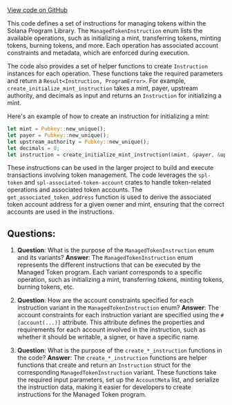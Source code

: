 [View code on GitHub](https://github.com/solana-labs/solana-program-library/managed-token/program/src/instruction.rs)

This code defines a set of instructions for managing tokens within the Solana Program Library. The `ManagedTokenInstruction` enum lists the available operations, such as initializing a mint, transferring tokens, minting tokens, burning tokens, and more. Each operation has associated account constraints and metadata, which are enforced during execution.

The code also provides a set of helper functions to create `Instruction` instances for each operation. These functions take the required parameters and return a `Result<Instruction, ProgramError>`. For example, `create_initialize_mint_instruction` takes a mint, payer, upstream authority, and decimals as input and returns an `Instruction` for initializing a mint.

Here's an example of how to create an instruction for initializing a mint:

```rust
let mint = Pubkey::new_unique();
let payer = Pubkey::new_unique();
let upstream_authority = Pubkey::new_unique();
let decimals = 8;
let instruction = create_initialize_mint_instruction(&mint, &payer, &upstream_authority, decimals)?;
```

These instructions can be used in the larger project to build and execute transactions involving token management. The code leverages the `spl-token` and `spl-associated-token-account` crates to handle token-related operations and associated token accounts. The `get_associated_token_address` function is used to derive the associated token account address for a given owner and mint, ensuring that the correct accounts are used in the instructions.
## Questions: 
 1. **Question**: What is the purpose of the `ManagedTokenInstruction` enum and its variants?
   **Answer**: The `ManagedTokenInstruction` enum represents the different instructions that can be executed by the Managed Token program. Each variant corresponds to a specific operation, such as initializing a mint, transferring tokens, minting tokens, burning tokens, etc.

2. **Question**: How are the account constraints specified for each instruction variant in the `ManagedTokenInstruction` enum?
   **Answer**: The account constraints for each instruction variant are specified using the `#[account(...)]` attribute. This attribute defines the properties and requirements for each account involved in the instruction, such as whether it should be writable, a signer, or have a specific name.

3. **Question**: What is the purpose of the `create_*_instruction` functions in the code?
   **Answer**: The `create_*_instruction` functions are helper functions that create and return an `Instruction` struct for the corresponding `ManagedTokenInstruction` variant. These functions take the required input parameters, set up the `AccountMeta` list, and serialize the instruction data, making it easier for developers to create instructions for the Managed Token program.